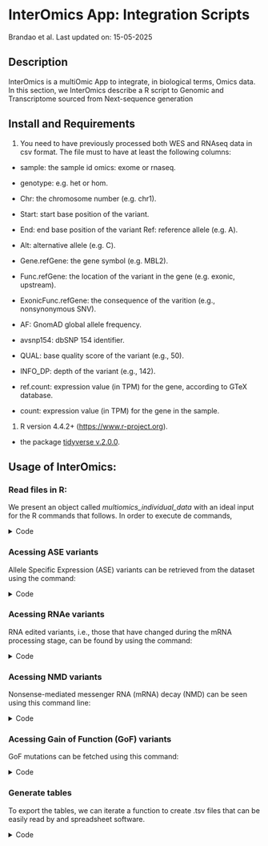 # InterOmics App: Integration Scripts
Brandao et al.
Last updated on: 15-05-2025

## Description

InterOmics is a multiOmic App to integrate, in biological terms, Omics
data. In this section, we InterOmics describe a R script to Genomic and
Transcriptome sourced from Next-sequence generation

## Install and Requirements

1.  You need to have previously processed both WES and RNAseq data in
    csv format. The file must to have at least the following columns:

-   sample: the sample id omics: exome or rnaseq.

-   genotype: e.g. het or hom.

-   Chr: the chromosome number (e.g. chr1).

-   Start: start base position of the variant.

-   End: end base position of the variant Ref: reference allele
    (e.g. A).

-   Alt: alternative allele (e.g. C).

-   Gene.refGene: the gene symbol (e.g. MBL2).

-   Func.refGene: the location of the variant in the gene (e.g. exonic,
    upstream).

-   ExonicFunc.refGene: the consequence of the varition (e.g.,
    nonsynonymous SNV).

-   AF: GnomAD global allele frequency.

-   avsnp154: dbSNP 154 identifier.

-   QUAL: base quality score of the variant (e.g., 50).

-   INFO_DP: depth of the variant (e.g., 142).

-   ref.count: expression value (in TPM) for the gene, according to GTeX
    database.

-   count: expression value (in TPM) for the gene in the sample.

1.  R version 4.4.2+ (<https://www.r-project.org>).

-   the package [tidyverse v.2.0.0](https://www.tidyverse.org/).

## Usage of InterOmics:

### Read files in R:

We present an object called *multiomics_individual_data* with an ideal
input for the R commands that follows. In order to execute de commands,

<details class="code-fold">
<summary>Code</summary>

``` r
library(tidyverse)
multiomics_individual_data = data.table::fread("multiomics_individual_data.zip")
```

</details>

### Acessing ASE variants

Allele Specific Expression (ASE) variants can be retrieved from the
dataset using the command:

<details class="code-fold">
<summary>Code</summary>

``` r
ase = multiomics_individual_data %>% 
  group_by(sample, avsnp154) %>%
  filter(n_distinct(omics) == 2) %>%
  filter(any(omics == "exome" & genotype == "het") & 
         any(omics == "rnaseq" & genotype == "hom")) %>%
  ungroup() %>% 
  filter(Chr %in% c(paste0("chr", seq(1,22)), "chrX", "chrY")) %>% 
  filter(omics == "rnaseq") %>% 
  select(Chr:Gene.refGene, ExonicFunc.refGene, AF,
         avsnp154:counts) %>%
  filter(!Func.refGene %in% c("intronic", "intergenic", "upstream",
                              "downstream")) %>%
  filter(ExonicFunc.refGene != "synonymous SNV") %>%
  filter(AF < 0.01 | is.na(AF) == TRUE) %>%
  distinct(avsnp154, sample, .keep_all = TRUE)
```

</details>

### Acessing RNAe variants

RNA edited variants, i.e., those that have changed during the mRNA
processing stage, can be found by using the command:

<details class="code-fold">
<summary>Code</summary>

``` r
rna_e = multiomics_individual_data %>%
  group_by(sample, avsnp154) %>%
  filter(n_distinct(omics) == 2) %>%
  filter(any(omics == "exome" & genotype == "hom") & 
         any(omics == "rnaseq" & genotype == "het")) %>%
  ungroup() %>% 
  filter(Chr %in% c(paste0("chr", seq(1,22)), "chrX", "chrY")) %>% 
  filter(omics == "rnaseq") %>% 
  select(Chr:Gene.refGene, ExonicFunc.refGene, AF, 
         avsnp154:counts) %>% 
  filter(!Func.refGene %in% c("intronic", "intergenic", "upstream",
                              "downstream")) %>%
  filter(ExonicFunc.refGene != "synonymous SNV") %>%
  filter(AF < 0.01 | is.na(AF) == TRUE) %>%
  distinct(avsnp154, sample, .keep_all = TRUE)
```

</details>

### Acessing NMD variants

Nonsense-mediated messenger RNA (mRNA) decay (NMD) can be seen using
this command line:

<details class="code-fold">
<summary>Code</summary>

``` r
nmd = multiomics_individual_data %>% 
  filter(Chr %in% c(paste0("chr", seq(1,22)), "chrX", "chrY")) %>% 
  filter(omics == "exome") %>% 
  select(Chr:Gene.refGene, ExonicFunc.refGene, AF, 
         avsnp154:counts) %>% 
  filter(grepl("stop|start|^frameshift", ExonicFunc.refGene) == TRUE) %>% 
  # filter(AF < 0.01 | is.na(AF) == TRUE) %>%
  mutate_at(.vars = c("ref.count", "counts"),
            .funs = ~ if_else(is.na(.x), 0, .x)) %>% 
  mutate(ref.count_categ = case_when(ref.count <  0.5 ~ "below cutoff",
                                     ref.count > 0.5 & ref.count <= 10   ~ "low",
                                     ref.count > 10  & ref.count <= 1000 ~ "medium",
                                     ref.count > 1000 ~ "high"
                                     )) %>% 
  mutate(counts_categ = case_when(counts <  0.5 ~ "below cutoff",
                                  counts > 0.5 & counts <= 10   ~ "low",
                                  counts > 10  & counts <= 1000 ~ "medium",
                                  counts > 1000 ~ "high"
  )) %>%
  mutate(ref.count_categ = fct_relevel(ref.count_categ, 
                                    c("below cutoff", "low",
                                      "medium", "high"))) %>% 
  mutate(counts_categ = fct_relevel(counts_categ, 
                                    c("below cutoff", "low",
                                      "medium", "high"))) %>% 
  filter(counts_categ %in% c("below cutoff", "low")) %>% 
  filter(ref.count_categ %in% c("medium", "high")) 
```

</details>

### Acessing Gain of Function (GoF) variants

GoF mutations can be fetched using this command:

<details class="code-fold">
<summary>Code</summary>

``` r
gof = multiomics_individual_data %>% 
  filter(Chr %in% c(paste0("chr", seq(1,22)), "chrX", "chrY")) %>% 
  filter(omics == "exome") %>% 
  select(Chr:Gene.refGene, ExonicFunc.refGene, AF, 
         avsnp154:counts) %>% 
  filter(!Func.refGene %in% c("ncRNA_intronic", "intronic", "intergenic")) %>%
  filter(grepl("synonymous SNV|^start|^stop|^frameshift|unknown", 
               ExonicFunc.refGene) == FALSE) %>%
  filter(AF < 0.01 | is.na(AF) == TRUE) %>%
  mutate_at(.vars = c("ref.count", "counts"),
            .funs = ~ if_else(is.na(.x), 0, .x)) %>% 
  mutate(ref.count_categ = case_when(ref.count <  0.5 ~ "below cutoff",
                                     ref.count > 0.5 & ref.count <= 10   ~ "low",
                                     ref.count > 10  & ref.count <= 1000 ~ "medium",
                                     ref.count > 1000 ~ "high"
  )) %>% 
  mutate(counts_categ = case_when(counts <  0.5 ~ "below cutoff",
                                  counts > 0.5 & counts <= 10   ~ "low",
                                  counts > 10  & counts <= 1000 ~ "medium",
                                  counts > 1000 ~ "high"
  )) %>%
  mutate(ref.count_categ = fct_relevel(ref.count_categ, 
                                       c("below cutoff", "low",
                                         "medium", "high"))) %>% 
  mutate(counts_categ = fct_relevel(counts_categ, 
                                    c("below cutoff", "low",
                                      "medium", "high"))) %>% 
  filter(counts_categ %in% c("medium", "high")) %>% 
  filter(ref.count_categ %in% c("below cutoff", "low"))
```

</details>

### Generate tables

To export the tables, we can iterate a function to create .tsv files
that can be easily read by and spreadsheet software.

<details class="code-fold">
<summary>Code</summary>

``` r
for(i in c("ase", "gof", "nmd", "rna_e")){
  write.table(get(i), 
            file = paste0(i, ".tsv"), 
            sep = "\t", 
            col.names = TRUE, 
            row.names = FALSE, 
            quote = FALSE)
}
```

</details>
